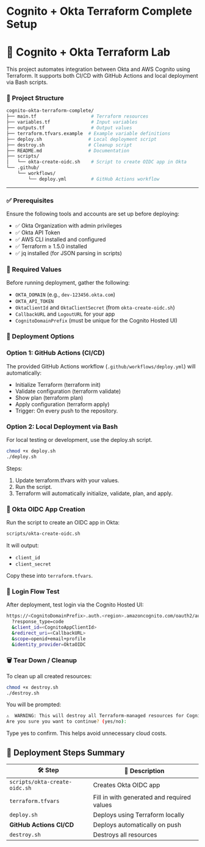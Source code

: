 # Cognito + Okta Terraform Complete Setup
# 🚀 Cognito + Okta Terraform Lab

This project automates integration between Okta and AWS Cognito using Terraform. It supports both CI/CD with GitHub Actions and local deployment via Bash scripts.

### 📁 Project Structure
```bash
cognito-okta-terraform-complete/
├── main.tf                    # Terraform resources
├── variables.tf               # Input variables
├── outputs.tf                 # Output values
├── terraform.tfvars.example  # Example variable definitions
├── deploy.sh                 # Local deployment script
├── destroy.sh                # Cleanup script
├── README.md                 # Documentation
├── scripts/
│   └── okta-create-oidc.sh    # Script to create OIDC app in Okta
└── .github/
    └── workflows/
        └── deploy.yml         # GitHub Actions workflow
```
---
###  ✅ Prerequisites
Ensure the following tools and accounts are set up before deploying:
- ✅ Okta Organization with admin privileges
- ✅ Okta API Token
- ✅ AWS CLI installed and configured
- ✅ Terraform ≥ 1.5.0 installed
- ✅ jq installed (for JSON parsing in scripts)

### 🔑 Required Values

Before running deployment, gather the following:

- `OKTA_DOMAIN` (e.g., `dev-123456.okta.com`)
- `OKTA_API_TOKEN`
- `OktaClientId` and `OktaClientSecret` (from `okta-create-oidc.sh`)
- `CallbackURL` and `LogoutURL` for your app
- `CognitoDomainPrefix` (must be unique for the Cognito Hosted UI)

### 🚀 Deployment Options
### Option 1: GitHub Actions (CI/CD)

The provided GitHub Actions workflow (`.github/workflows/deploy.yml`) will automatically:

- Initialize Terraform (terraform init)
- Validate configuration (terraform validate)
- Show plan (terraform plan)
- Apply configuration (terraform apply)
- Trigger: On every push to the repository.

### Option 2: Local Deployment via Bash

For local testing or development, use the deploy.sh script.
```bash
chmod +x deploy.sh
./deploy.sh
```

Steps:

1. Update terraform.tfvars with your values.
2. Run the script.
3. Terraform will automatically initialize, validate, plan, and apply.

### 🔄 Okta OIDC App Creation

Run the script to create an OIDC app in Okta:
```bash
scripts/okta-create-oidc.sh
```

It will output:

- `client_id`
- `client_secret`

Copy these into `terraform.tfvars`.

### 🧩 Login Flow Test

After deployment, test login via the Cognito Hosted UI:
```bash
https://<CognitoDomainPrefix>.auth.<region>.amazoncognito.com/oauth2/authorize
  ?response_type=code
  &client_id=<CognitoAppClientId>
  &redirect_uri=<CallbackURL>
  &scope=openid+email+profile
  &identity_provider=OktaOIDC
```
### 🗑️ Tear Down / Cleanup

To clean up all created resources:
```bash
chmod +x destroy.sh
./destroy.sh
```

You will be prompted:
```bash
⚠️  WARNING: This will destroy all Terraform-managed resources for Cognito-Okta integration!
Are you sure you want to continue? (yes/no):
```
Type yes to confirm. This helps avoid unnecessary cloud costs.


## 🚀 Deployment Steps Summary

| 🛠️ Step | 📄 Description |
|--------|----------------|
| `scripts/okta-create-oidc.sh` | Creates Okta OIDC app |
| `terraform.tfvars` | Fill in with generated and required values |
| `deploy.sh` | Deploys using Terraform locally |
| **GitHub Actions CI/CD** | Deploys automatically on push |
| `destroy.sh` | Destroys all resources |


